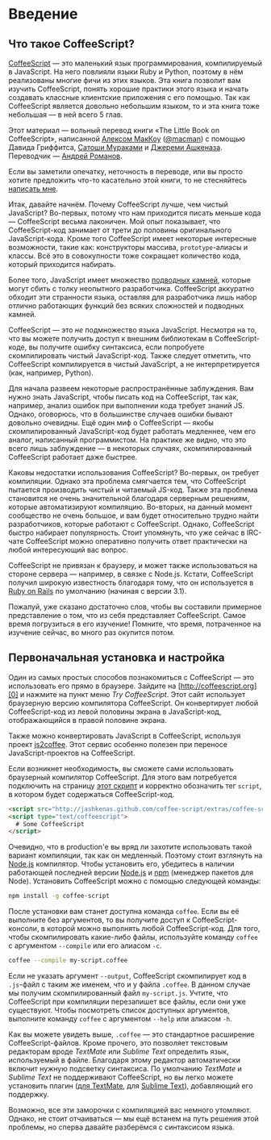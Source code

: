 # Введение

## Что такое CoffeeScript?
[CoffeeScript][0] — это маленький язык программирования, компилируемый в JavaScript. На него повлияли языки Ruby и Python, поэтому в нём реализованы многие фичи из этих языков. Эта книга позволит вам изучить CoffeeScript, понять хорошие практики этого языка 
и начать создавать классные клиентские приложения с его помощью. Так как CoffeeScript является довольно небольшим языком, то и эта книга тоже небольшая — в ней всего 5 глав.

Этот материал — вольный перевод книги «The Little Book on CoffeeScript», написанной [Алексом МакКоу][1] ([@macman][2]) с помощью Давида Гриффитса, [Сатоши Мураками][3] и [Джереми Ашкеназа][4]. Переводчик — [Андрей Романов][5].

Если вы заметили опечатку, неточность в переводе, или вы просто хотите предложить что-то касательно этой книги, то не стесняйтесь [написать мне][6].

Итак, давайте начнём. Почему CoffeeScript лучше, чем чистый JavaScript? Во-первых, потому что нам приходится писать меньше кода — CoffeeScript весьма лаконичен. Мой опыт показывает, что CoffeeScript-код занимает от трети до половины оригинального JavaScript-кода. Кроме того CoffeeScript имеет некоторые интересные возможности, такие как: конструкторы массива, `prototype`-алиасы и классы. Всё это в совокупности тоже сокращает количество кода, который приходится набирать.

Более того, JavaScript имеет множество [подводных камней][7], которые могут сбить с толку неопытного разработчика. CoffeeScript аккуратно обходит эти странности языка, оставляя для разработчика лишь набор отлично работающих функций без всяких сложностей и подводных камней.

CoffeeScript — это *не* подмножество языка JavaScript. Несмотря на то, что вы можете получить доступ к внешним библиотекам в CoffeeScript-коде, вы получите ошибку синтаксиса, если попробуете скомпилировать чистый JavaScript-код. Также следует отметить, что CoffeeScript компилируется в чистый JavaScript, а не интерпретируется (как, например, Python).

Для начала развеем некоторые распространённые заблуждения. Вам нужно знать JavaScript, чтобы писать код на CoffeeScript, так как, например, анализ ошибок при выполнении кода требует знаний JS. Однако, оговорюсь, что в большинстве случаев ошибки бывают довольно очевидны. Ещё один миф о CoffeeScript — якобы скомпилированный JavaScript-код будет работать медленнее, чем его аналог, написанный программистом. На практике же видно, что это всего лишь заблуждение — в некоторых случаях, скомпилированный CoffeeScript работает даже быстрее.

Каковы недостатки использования CoffeeScript? Во-первых, он требует компиляции. Однако эта проблема смягчается тем, что CoffeeScript пытается производить чистый и читаемый JS-код. Также эта проблема становится не очень значительной благодаря серверным решениям, которые автоматизируют компиляцию. Во-вторых, на данный момент сообщество не очень большое, и вам будет относительно трудно найти разработчиков, которые работают с CoffeeScript. Однако, CoffeeScript быстро набирает популярность. Стоит упомянуть, что уже сейчас в IRC-чате CoffeeScript можно оперативно получить ответ практически на любой интересующий вас вопрос.

CoffeeScript не привязан к браузеру, и может также использоваться на стороне сервера — например, в связке с Node.js. Кстати, CoffeeScript получил широкую известность благодаря тому, что он используется в [Ruby on Rails][8] по умолчанию (начиная с версии 3.1).

Пожалуй, уже сказано достаточно слов, чтобы вы составили примерное представление о том, что из себя представляет CoffeeScript. Самое время погрузиться в его изучение! Помните, что время, потраченное на изучение сейчас, во много раз окупится потом.

## Первоначальная установка и настройка
Один из самых простых способов познакомиться с CoffeeScript — это использовать его прямо в браузере. Зайдите на [http://coffeescript.org][0] и нажмите на пункт меню *Try CoffeeScript*. Этот сайт использует браузерную версию компилятора CoffeeScript. Он конвертирует любой CoffeeScript-код из левой половины экрана в JavaScript-код, отображающийся в правой половине экрана. 

Также можно конвертировать JavaScript в CoffeeScript, используя проект [js2coffee][9]. Этот сервис особенно полезен при переносе JavaScript-проектов на CoffeeScript.

Если возникнет необходимость, вы сможете сами использовать браузерный компилятор CoffeeScript. Для этого вам потребуется подключить на страницу [этот скрипт][10] и корректно обозначить тег `script`, в котором будет содержаться CoffeeScript-код.

```html
<script src="http://jashkenas.github.com/coffee-script/extras/coffee-script.js" type="text/javascript" charset="utf-8"></script>
<script type="text/coffeescript">
  # Some CoffeeScript
</script>
```

Очевидно, что в production'е вы вряд ли захотите использовать такой вариант компиляции, так как он медленный. Поэтому стоит взглянуть на [Node.js][11] компилятор. Чтобы установить его, убедитесь в наличии работающей последней версии [Node.js][11] и [npm][12] (менеджер пакетов для Node). Установить CoffeeScript можно с помощью следующей команды:

```bash
npm install -g coffee-script
```

После установки вам станет доступна команда `coffee`. Если вы её выполните без аргументов, то вы получите доступ к CoffeeScript-консоли, в которой можно выполнять любой CoffeeScript-код. Для того, чтобы скомпилировать какие-либо файлы, используйте команду `coffee` с аргументом `--compile` или его алиасом `-c`.

```bash
coffee --compile my-script.coffee
```

Если не указать аргумент `--output`, CoffeeScript скомпилирует код в `.js`-файл с таким же именем, что и у файла `.coffee`. В данном случае мы получим скомпилированный файл `my-script.js`. Учтите, что CoffeeScript при компиляции перезапишет все файлы, если они уже существуют. Чтобы посмотреть список доступных аргументов, выполните команду `coffee` с аргументом `--help` или алиасом `-h`.

Как вы можете увидеть выше, `.coffee` — это стандартное расширение CoffeeScript-файлов. Кроме прочего, это позволяет текстовым редакторам вроде *TextMate* или *Sublime Text* определить язык, используемый в файле. Благодаря этому редактор автоматически включит нужную подсветку синтаксиса. По умолчанию *TextMate* и *Sublime Text* не поддерживают CoffeeScript, но вы легко можете установить плагин ([для TextMate][13], для [Sublime Text][14]),  добавляющий его поддержку.

Возможно, все эти заморочки с компиляцией вас немного утомляют. Однако, не стоит отчаиваться — мы ещё встанем на путь решения этой проблемы, но сперва давайте разберёмся с синтаксисом языка.

[0]: http://coffeescript.org
[1]: http://alexmaccaw.co.uk
[2]: http://twitter.com/maccman
[3]: https://github.com/satyr
[4]: https://github.com/jashkenas
[5]: http://andrew-r.ru
[6]: mailto:scorpion21.97@gmail.com
[7]: http://bonsaiden.github.io/JavaScript-Garden/ru
[8]: http://rubyonrails.org
[9]: http://js2coffee.org
[10]: https://github.com/jashkenas/coffeescript/blob/master/extras/coffee-script.js
[11]: http://nodejs.org
[12]: http://npmjs.org
[13]: https://github.com/jashkenas/coffee-script-tmbundle
[14]: https://github.com/Xavura/CoffeeScript-Sublime-Plugin